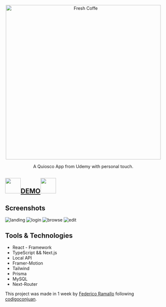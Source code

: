 <p align="center">
    <img alt="Fresh Coffe" src="https://ae01.alicdn.com/kf/HTB1qnOJTq6qK1RjSZFmq6x0PFXaV/Fresh-Coffee-Vinyl-Window-Sign-Shop-Coffee-Bar-Pub-Coffee-Window-Sticker-Sign-Takeaway-Coffee-Sign.jpg" width="500">
</p>

<div align="center">

<p align="center">
  A Quiosco App from Udemy with personal touch.
</p>

</div>

## <img src="https://cdn.icon-icons.com/icons2/1368/PNG/512/-coffee-container_89755.png" width="50px"/><a href="https://netflix-ramallo.netlify.app/" target="_blank">DEMO</a><img src="https://cdn.icon-icons.com/icons2/1368/PNG/512/-coffee-container_89755.png" width="50px"/>
## Screenshots
<img src="https://i.ibb.co/V9LtDKs/Screenshot-1.png" target="_blank" alt="landing"/>
<img src="https://i.ibb.co/drcmPm9/Screenshot-2.png" target="_blank" alt="login"/>
<img src="https://i.ibb.co/1TzXdFT/Screenshot-4.png" target="_blank" alt="browse"/>
<img src="https://i.ibb.co/TPPT1Yn/Screenshot-3.png" target="_blank" alt="edit"/>


## Tools & Technologies 
- React - Framework
- TypeScript && Next.js
- Local API
- Framer-Motion
- Tailwind
- Prisma
- MySQL
- Next-Router




This project was made in 1 week by [Federico Ramallo](https://github.com/Fede-Ramallo) following [codigoconjuan](https://github.com/codigoconjuan).